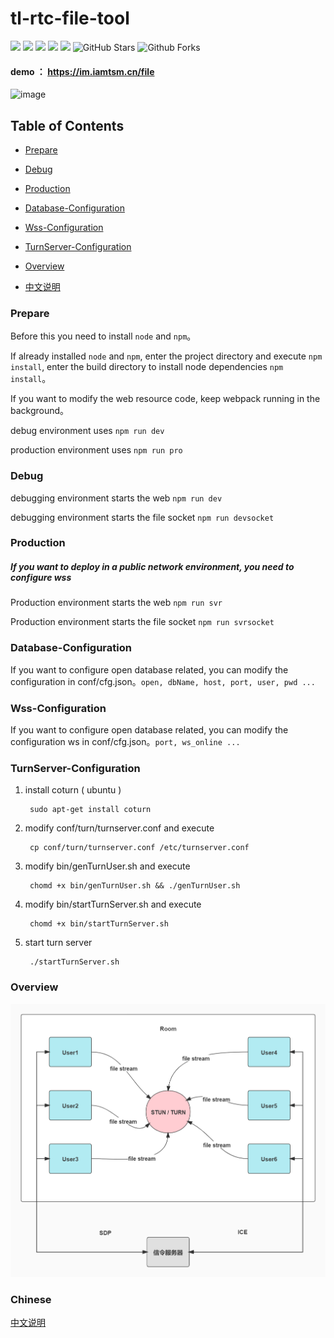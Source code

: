 # tl-rtc-file-tool

[![](https://img.shields.io/badge/webrtc-p2p-blue)](https://webrtc.org.cn/)
[![](https://img.shields.io/badge/code-simple-green)](https://github.com/iamtsm/tl-rtc-file/)
[![](https://img.shields.io/badge/large%20file-support-green)](https://github.com/iamtsm/tl-rtc-file/)
[![](https://img.shields.io/badge/deployment-private-yellow)](https://github.com/iamtsm/tl-rtc-file/)
[![](https://img.shields.io/badge/platform-unlimited-coral)](https://github.com/iamtsm/tl-rtc-file/)
![GitHub Stars](https://img.shields.io/github/stars/iamtsm/tl-rtc-file)
![Github Forks](https://img.shields.io/github/forks/iamtsm/tl-rtc-file)

#### demo ： https://im.iamtsm.cn/file


![image](doc/tl-rtc-file-demo.gif)

## Table of Contents

- [Prepare](#Prepare)

- [Debug](#Debug)

- [Production](#Production)

- [Database-Configuration](#Database-Configuration)

- [Wss-Configuration](#Wss-Configuration)

- [TurnServer-Configuration](#TurnServer-Configuration)

- [Overview](#Overview)

- [中文说明](#Chinese)

### Prepare

Before this you need to install `node` and `npm`。

If already installed `node` and `npm`, enter the project directory and execute  `npm install`, enter the build directory to install node dependencies `npm install`。

If you want to modify the web resource code, keep webpack running in the background。

debug environment uses `npm run dev`

production environment uses `npm run pro`

### Debug 

debugging environment starts the web `npm run dev`

debugging environment starts the file socket `npm run devsocket`

### Production

##### If you want to deploy in a public network environment, you need to configure wss

Production environment starts the web `npm run svr`

Production environment starts the file socket `npm run svrsocket`


### Database-Configuration

If you want to configure open database related, you can modify the configuration in conf/cfg.json。`open, dbName, host, port, user, pwd ...`


### Wss-Configuration

If you want to configure open database related, you can modify the configuration ws in conf/cfg.json。`port, ws_online ...`


### TurnServer-Configuration 

1. install coturn ( ubuntu )

        sudo apt-get install coturn

2. modify conf/turn/turnserver.conf and execute

        cp conf/turn/turnserver.conf /etc/turnserver.conf

3. modify bin/genTurnUser.sh and execute

        chomd +x bin/genTurnUser.sh && ./genTurnUser.sh 

4. modify bin/startTurnServer.sh and execute

        chomd +x bin/startTurnServer.sh

5. start turn server

        ./startTurnServer.sh 


### Overview

![image](doc/tl-rtc-file-tool.jpg)


### Chinese

[中文说明](doc/README_ZN.md)